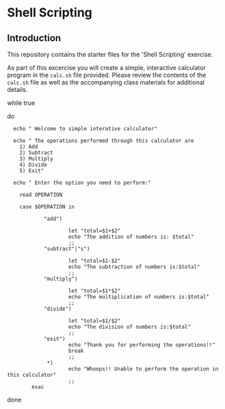 # Shell Scripting

## Introduction
This repository contains the starter files for the 'Shell Scripting' exercise.

As part of this excercise you will create a simple, interactive calculator program in the `calc.sh` file provided. Please review the contents of the `calc.sh` file as well as the accompanying class materials for additional details.


while true

do

      echo " Welcome to simple interative calculator"
      
      echo " The operations performed through this calculator are
        1) Add
        2) Subtract
        3) Multiply
        4) Divide
        5) Exit"
        
      echo " Enter the option you need to perform:"
      
        read OPERATION
        
        case $OPERATION in
        
                "add")

                        let "total=$1+$2"
                        echo "The addition of numbers is: $total"
                        ;;
                "subtract"|"s")

                        let "total=$1-$2"
                        echo "The subtraction of numbers is:$total"
                        ;;
                "multiply")

                        let "total=$1*$2"
                        echo "The multiplication of numbers is:$total"
                        ;;
                "divide")

                        let "total=$1/$2"
                        echo "The division of numbers is:$total"
                        ;;
                "exit")
                        echo "Thank you for performing the operations!!"
                        break
                        ;;
                 *)
                        echo "Whoops!! Unable to perform the operation in this calculator"
                        ;;
            esac
  done
